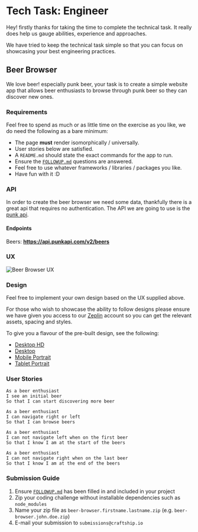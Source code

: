 # Tech Task: Engineer
Hey! firstly thanks for taking the time to complete the technical task.  It really does help us gauge abilities, experience and approaches.

We have tried to keep the technical task simple so that you can focus on showcasing your best engineering practices.

## Beer Browser
We love beer! especially punk beer, your task is to create a simple website app that allows beer enthusiasts to browse through punk beer so they can discover new ones.

### Requirements

Feel free to spend as much or as little time on the exercise as you like, we do need the following as a bare minimum:

* The page **must** render isomorphically / universally.
* User stories below are satisfied.
* A `README.md` should state the exact commands for the app to run.
* Ensure the [`FOLLOWUP.md`](https://github.com/craftship/tech-task/blob/master/FOLLOWUP.md) questions are answered.
* Feel free to use whatever frameworks / libraries / packages you like.
* Have fun with it :D

### API
In order to create the beer browser we need some data, thankfully there is a great api that requires no authentication.  The API we are going to use is the [punk api](https://punkapi.com/documentation/v2).

#### Endpoints
Beers: **https://api.punkapi.com/v2/beers**

### UX
![Beer Browser UX](https://learn.craftship.io/beer-browser/ux.png)

### Design

Feel free to implement your own design based on the UX supplied above.

For those who wish to showcase the ability to follow designs please ensure we have given you access to our [Zeplin](https://zeplin.io) account so you can get the relevant assets, spacing and styles.

To give you a flavour of the pre-built design, see the following:

* [Desktop HD](https://learn.craftship.io/beer-browser/desktop_hd.png)
* [Desktop](https://learn.craftship.io/beer-browser/desktop.png)
* [Mobile Portrait](https://learn.craftship.io/beer-browser/mobile_portrait.png)
* [Tablet Portrait](https://learn.craftship.io/beer-browser/tablet_portrait.png)

### User Stories
```
As a beer enthusiast
I see an initial beer
So that I can start discovering more beer
```

```
As a beer enthusiast
I can navigate right or left
So that I can browse beers
```

```
As a beer enthusiast
I can not navigate left when on the first beer
So that I know I am at the start of the beers
```

```
As a beer enthusiast
I can not navigate right when on the last beer
So that I know I am at the end of the beers
```


### Submission Guide
1. Ensure [`FOLLOWUP.md`](https://github.com/craftship/tech-task/blob/master/FOLLOWUP.md) has been filled in and included in your project
1. Zip your coding challenge without installable dependencies such as `node_modules`
2. Name your zip file as `beer-browser.firstname.lastname.zip` (e.g. `beer-browser.john.doe.zip`)
3. E-mail your submission to `submissions@craftship.io`


